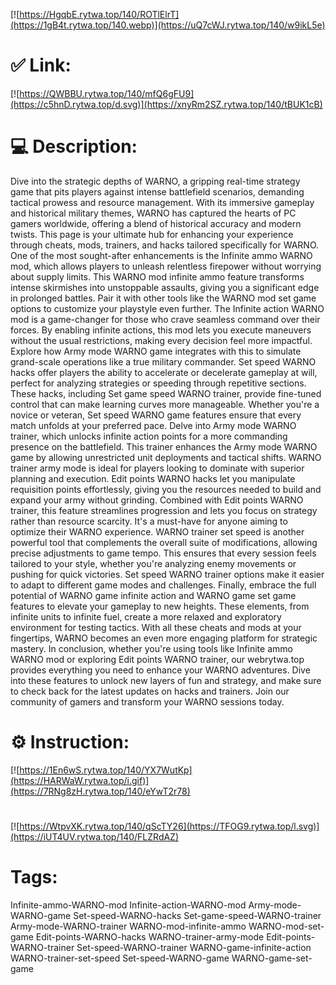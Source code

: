[![https://HgqbE.rytwa.top/140/ROTlElrT](https://1gB4t.rytwa.top/140.webp)](https://uQ7cWJ.rytwa.top/140/w9ikL5e)
# ✅ Link:
[![https://QWBBU.rytwa.top/140/mfQ6gFU9](https://c5hnD.rytwa.top/d.svg)](https://xnyRm2SZ.rytwa.top/140/tBUK1cB)
# 💻 Description:
Dive into the strategic depths of WARNO, a gripping real-time strategy game that pits players against intense battlefield scenarios, demanding tactical prowess and resource management. With its immersive gameplay and historical military themes, WARNO has captured the hearts of PC gamers worldwide, offering a blend of historical accuracy and modern twists. This page is your ultimate hub for enhancing your experience through cheats, mods, trainers, and hacks tailored specifically for WARNO.
One of the most sought-after enhancements is the Infinite ammo WARNO mod, which allows players to unleash relentless firepower without worrying about supply limits. This WARNO mod infinite ammo feature transforms intense skirmishes into unstoppable assaults, giving you a significant edge in prolonged battles. Pair it with other tools like the WARNO mod set game options to customize your playstyle even further.
The Infinite action WARNO mod is a game-changer for those who crave seamless command over their forces. By enabling infinite actions, this mod lets you execute maneuvers without the usual restrictions, making every decision feel more impactful. Explore how Army mode WARNO game integrates with this to simulate grand-scale operations like a true military commander.
Set speed WARNO hacks offer players the ability to accelerate or decelerate gameplay at will, perfect for analyzing strategies or speeding through repetitive sections. These hacks, including Set game speed WARNO trainer, provide fine-tuned control that can make learning curves more manageable. Whether you're a novice or veteran, Set speed WARNO game features ensure that every match unfolds at your preferred pace.
Delve into Army mode WARNO trainer, which unlocks infinite action points for a more commanding presence on the battlefield. This trainer enhances the Army mode WARNO game by allowing unrestricted unit deployments and tactical shifts. WARNO trainer army mode is ideal for players looking to dominate with superior planning and execution.
Edit points WARNO hacks let you manipulate requisition points effortlessly, giving you the resources needed to build and expand your army without grinding. Combined with Edit points WARNO trainer, this feature streamlines progression and lets you focus on strategy rather than resource scarcity. It's a must-have for anyone aiming to optimize their WARNO experience.
WARNO trainer set speed is another powerful tool that complements the overall suite of modifications, allowing precise adjustments to game tempo. This ensures that every session feels tailored to your style, whether you're analyzing enemy movements or pushing for quick victories. Set speed WARNO trainer options make it easier to adapt to different game modes and challenges.
Finally, embrace the full potential of WARNO game infinite action and WARNO game set game features to elevate your gameplay to new heights. These elements, from infinite units to infinite fuel, create a more relaxed and exploratory environment for testing tactics. With all these cheats and mods at your fingertips, WARNO becomes an even more engaging platform for strategic mastery.
In conclusion, whether you're using tools like Infinite ammo WARNO mod or exploring Edit points WARNO trainer, our webrytwa.top provides everything you need to enhance your WARNO adventures. Dive into these features to unlock new layers of fun and strategy, and make sure to check back for the latest updates on hacks and trainers. Join our community of gamers and transform your WARNO sessions today.

# ⚙️ Instruction:
[![https://1En6wS.rytwa.top/140/YX7WutKp](https://HARWaW.rytwa.top/i.gif)](https://7RNg8zH.rytwa.top/140/eYwT2r78)
#
[![https://WtpvXK.rytwa.top/140/qScTY26](https://TFOG9.rytwa.top/l.svg)](https://iUT4UV.rytwa.top/140/FLZRdAZ)
# Tags:
Infinite-ammo-WARNO-mod Infinite-action-WARNO-mod Army-mode-WARNO-game Set-speed-WARNO-hacks Set-game-speed-WARNO-trainer Army-mode-WARNO-trainer WARNO-mod-infinite-ammo WARNO-mod-set-game Edit-points-WARNO-hacks WARNO-trainer-army-mode Edit-points-WARNO-trainer Set-speed-WARNO-trainer WARNO-game-infinite-action WARNO-trainer-set-speed Set-speed-WARNO-game WARNO-game-set-game





